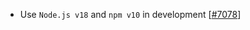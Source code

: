  - Use `Node.js v18` and `npm v10` in development [[#7078](https://github.com/plotly/plotly.js/pull/7078)]
 